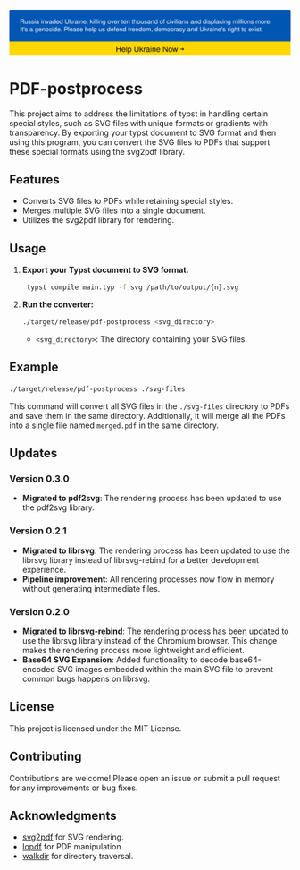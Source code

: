 [![Stand With Ukraine](https://raw.githubusercontent.com/vshymanskyy/StandWithUkraine/main/banner2-direct.svg)](https://stand-with-ukraine.pp.ua)

# PDF-postprocess

This project aims to address the limitations of typst in handling certain special styles, such as SVG files with unique formats or gradients with transparency. By exporting your typst document to SVG format and then using this program, you can convert the SVG files to PDFs that support these special formats using the svg2pdf library.

## Features

- Converts SVG files to PDFs while retaining special styles.
- Merges multiple SVG files into a single document.
- Utilizes the svg2pdf library for rendering.

## Usage

1. **Export your Typst document to SVG format.**

   ```bash
    typst compile main.typ -f svg /path/to/output/{n}.svg
   ```

2. **Run the converter:**

   ```bash
   ./target/release/pdf-postprocess <svg_directory>
   ```

   - `<svg_directory>`: The directory containing your SVG files.

## Example

```bash
./target/release/pdf-postprocess ./svg-files
```

This command will convert all SVG files in the `./svg-files` directory to PDFs and save them in the same directory. Additionally, it will merge all the PDFs into a single file named `merged.pdf` in the same directory.

## Updates

### Version 0.3.0

- **Migrated to pdf2svg**: The rendering process has been updated to use the pdf2svg library.

### Version 0.2.1

- **Migrated to librsvg**: The rendering process has been updated to use the librsvg library instead of librsvg-rebind for a better development experience.
- **Pipeline improvement**: All rendering processes now flow in memory without generating intermediate files.

### Version 0.2.0

- **Migrated to librsvg-rebind**: The rendering process has been updated to use the librsvg library instead of the Chromium browser. This change makes the rendering process more lightweight and efficient.
- **Base64 SVG Expansion**: Added functionality to decode base64-encoded SVG images embedded within the main SVG file to prevent common bugs happens on librsvg.

## License

This project is licensed under the MIT License.

## Contributing

Contributions are welcome! Please open an issue or submit a pull request for any improvements or bug fixes.

## Acknowledgments

- [svg2pdf](https://docs.rs/svg2pdf/latest/svg2pdf/) for SVG rendering.
- [lopdf](https://docs.rs/lopdf/latest/lopdf/) for PDF manipulation.
- [walkdir](https://docs.rs/walkdir/latest/walkdir/) for directory traversal.
